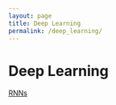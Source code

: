 ```yaml
---
layout: page
title: Deep Learning
permalink: /deep_learning/
---
```


# Deep Learning

[RNNs](rnns.md)


